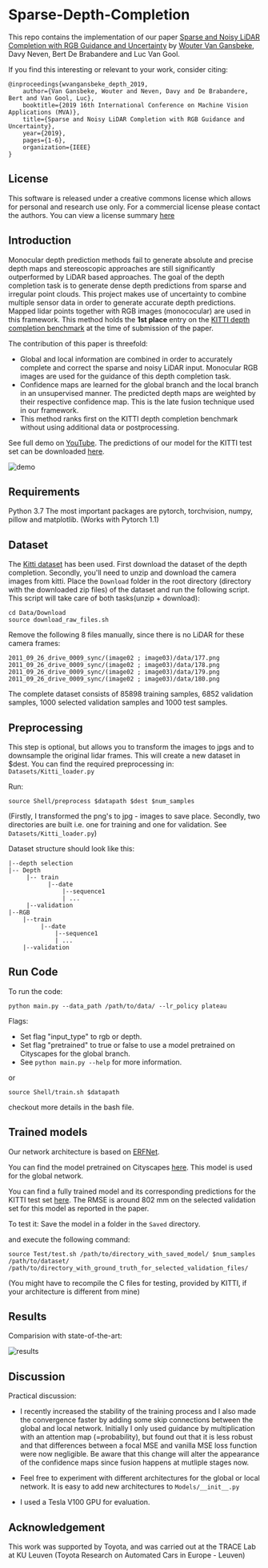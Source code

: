 # Sparse-Depth-Completion

This repo contains the implementation of our paper [Sparse and Noisy LiDAR Completion with RGB Guidance and Uncertainty](https://arxiv.org/abs/1902.05356) by [Wouter Van Gansbeke](https://github.com/wvangansbeke), Davy Neven, Bert De Brabandere and Luc Van Gool.

If you find this interesting or relevant to your work, consider citing:

```
@inproceedings{wvangansbeke_depth_2019,
    author={Van Gansbeke, Wouter and Neven, Davy and De Brabandere, Bert and Van Gool, Luc},
    booktitle={2019 16th International Conference on Machine Vision Applications (MVA)},
    title={Sparse and Noisy LiDAR Completion with RGB Guidance and Uncertainty},
    year={2019},
    pages={1-6},
    organization={IEEE}
}
```

## License

This software is released under a creative commons license which allows for personal and research use only. For a commercial license please contact the authors. You can view a license summary [here](http://creativecommons.org/licenses/by-nc/4.0/)

## Introduction
Monocular depth prediction methods fail to generate absolute and precise depth maps and stereoscopic approaches are still significantly outperformed by LiDAR based approaches. The goal of the depth completion task is to generate dense depth predictions from sparse and irregular point clouds. This project makes use of uncertainty to combine multiple sensor data in order to generate accurate depth predictions. Mapped lidar points together with RGB images (monococular) are used in this framework. This method holds the **1st place** entry on the [KITTI depth completion benchmark](http://www.cvlibs.net/datasets/kitti/eval_depth.php?benchmark=depth_completion) at the time of submission of the paper.

The contribution of this paper is threefold:
* Global and local information are combined in order to accurately complete and correct the sparse and noisy LiDAR input. Monocular RGB images are used for the guidance of this depth completion task.
* Confidence maps are learned for the global branch and the local branch in an unsupervised manner. The predicted depth maps are weighted by their respective confidence map. This is the late fusion technique used in our framework.
* This method ranks first on the KITTI depth completion benchmark without using additional data or postprocessing.

See full demo on [YouTube](https://www.youtube.com/watch?v=Kr0W7io5rHw&feature=youtu.be). The predictions of our model for the KITTI test set can be downloaded [here](https://drive.google.com/drive/folders/1U7dvH4sC85KRVuV19fRpaMzJjE-m3D9x).

![demo](https://user-images.githubusercontent.com/9694230/51806092-db766c00-2275-11e9-8de0-888bed0fc9e8.gif)


## Requirements
Python 3.7
The most important packages are pytorch, torchvision, numpy, pillow and matplotlib.
(Works with Pytorch 1.1)


## Dataset
The [Kitti dataset](www.cvlibs.net/datasets/kitti/) has been used. First download the dataset of the depth completion. Secondly, you'll need to unzip and download the camera images from kitti. Place the `Download` folder in the root directory (directory with the downloaded zip files) of the dataset and run the following script. This script will take care of both tasks(unzip + download):

```
cd Data/Download
source download_raw_files.sh
```

Remove the following 8 files manually, since there is no LiDAR for these camera frames:

```
2011_09_26_drive_0009_sync/(image02 ; image03)/data/177.png
2011_09_26_drive_0009_sync/(image02 ; image03)/data/178.png
2011_09_26_drive_0009_sync/(image02 ; image03)/data/179.png
2011_09_26_drive_0009_sync/(image02 ; image03)/data/180.png
```
 
The complete dataset consists of 85898 training samples, 6852 validation samples, 1000 selected validation samples and 1000 test samples.

## Preprocessing
This step is optional, but allows you to transform the images to jpgs and to downsample the original lidar frames. This will create a new dataset in $dest.
You can find the required preprocessing in:
`Datasets/Kitti_loader.py`

Run:

`source Shell/preprocess $datapath $dest $num_samples`

(Firstly, I transformed the png's to jpg - images to save place. Secondly, two directories are built i.e. one for training and one for validation. See `Datasets/Kitti_loader.py`)

Dataset structure should look like this:
```
|--depth selection
|-- Depth
     |-- train
           |--date
               |--sequence1
               | ...
     |--validation
|--RGB
    |--train
         |--date
             |--sequence1
             | ...
    |--validation
```


## Run Code
To run the code:

`python main.py --data_path /path/to/data/ --lr_policy plateau`

Flags:
- Set flag "input_type" to rgb or depth.
- Set flag "pretrained" to true or false to use a model pretrained on Cityscapes for the global branch.
- See `python main.py --help` for more information.

or 

`source Shell/train.sh $datapath`

checkout more details in the bash file.

## Trained models
Our network architecture is based on [ERFNet](https://github.com/Eromera/erfnet_pytorch).

You can find the model pretrained on Cityscapes [here](https://drive.google.com/drive/folders/1U7dvH4sC85KRVuV19fRpaMzJjE-m3D9x?usp=sharing). This model is used for the global network.

You can find a fully trained model and its corresponding predictions for the KITTI test set [here](https://drive.google.com/drive/folders/1U7dvH4sC85KRVuV19fRpaMzJjE-m3D9x?usp=sharing). 
The RMSE is around 802 mm on the selected validation set for this model as reported in the paper. 

To test it: 
Save the model in a folder in the `Saved` directory.

and execute the following command:

`source Test/test.sh /path/to/directory_with_saved_model/ $num_samples /path/to/dataset/ /path/to/directory_with_ground_truth_for_selected_validation_files/`

(You might have to recompile the C files for testing, provided by KITTI, if your architecture is different from mine)

## Results

Comparision with state-of-the-art:

![results](https://user-images.githubusercontent.com/9694230/59205060-49c32780-8ba2-11e9-8a87-34d8c3f99756.PNG)


## Discussion

Practical discussion:

- I recently increased the stability of the training process and I also made the convergence faster by adding some skip connections between the global and local network.
Initially I only used guidance by multiplication with an attention map (=probability), but found out that it is less robust and that differences between a focal MSE and vanilla MSE loss function were now negligible.
Be aware that this change will alter the appearance of the confidence maps since fusion happens at mutliple stages now.

- Feel free to experiment with different architectures for the global or local network. It is easy to add new architectures to `Models/__init__.py`

- I used a Tesla V100 GPU for evaluation.

## Acknowledgement
This work was supported by Toyota, and was carried out at the TRACE Lab at KU Leuven (Toyota Research on Automated Cars in Europe - Leuven)
